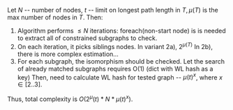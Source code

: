 Let $N$ -- number of nodes, $t$ -- limit on longest path length in $T, \mu(T)$ is the max number of nodes in $T$.
Then:

1) Algorithm performs $\leq{N}$ iterations: foreach(non-start node) is is needed to extract all of constrained subgraphs to check.
2) On each iteration, it picks siblings nodes.
In variant 2a), $2^{\mu(T)}$
In 2b), there is more complex estimation...
3) For each subgraph, the isomorphism should be checked. Let the search of already matched subgraphs requires O(1) (dict with WL hash as a key)
Then, need to calculate WL hash for tested graph -- $\mu(t) ^ {x}$, where $x  \in [2..3]$.

Thus, total complexity is $O(2 ^ \mu(t) * N * \mu(t) ^ x)$.
